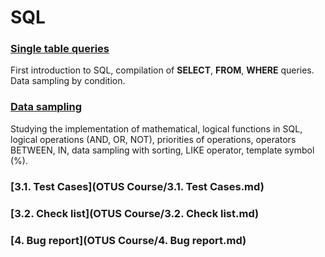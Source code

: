 # SQL

### [Single table queries](OTUS%20Course/SQL/single_table_queries.md) 
First introduction to SQL, compilation of **SELECT**, **FROM**, **WHERE** queries. Data sampling by condition.
### [Data sampling](OTUS%20Course/SQL/data_sampling.md) 
Studying the implementation of mathematical, logical functions in SQL, logical operations (AND, OR, NOT), priorities of operations, operators BETWEEN, IN, data sampling with sorting, LIKE operator, template symbol (%).
### [3.1. Test Cases](OTUS Course/3.1. Test Cases.md)


### [3.2. Check list](OTUS Course/3.2. Check list.md)


### [4. Bug report](OTUS Course/4. Bug report.md) 

